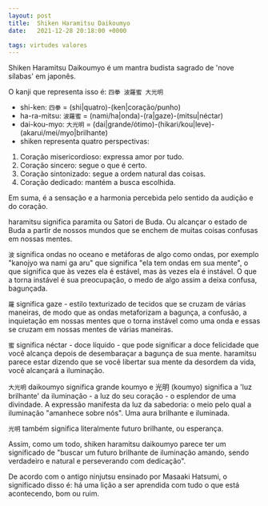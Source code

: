 ```yaml
---
layout: post
title:  Shiken Haramitsu Daikoumyo
date:   2021-12-28 20:18:00 +0000

tags: virtudes valores
---
```


Shiken Haramitsu Daikoumyo é um mantra budista sagrado de 'nove sílabas' em japonês.

O kanji que representa isso é: `四拳 波羅蜜 大光明`

- shi-ken: `四拳` = (shi|quatro)-(ken|coração/punho)
- ha-ra-mitsu: `波羅蜜` = (nami/ha|onda)-(ra|gaze)-(mitsu|néctar)
- dai-kou-myo: `大光明` = (dai|grande/ótimo)-(hikari/kou|leve)-(akarui/mei/myo|brilhante)
- shiken representa quatro perspectivas:
1. Coração misericordioso: expressa amor por tudo.
1. Coração sincero: segue o que é certo.
1. Coração sintonizado: segue a ordem natural das coisas.
1. Coração dedicado: mantém a busca escolhida.

Em suma, é a sensação e a harmonia percebida pelo sentido da audição e do coração.

haramitsu significa paramita ou Satori de Buda. Ou alcançar o estado de Buda a partir de nossos mundos que se enchem de muitas coisas confusas em nossas mentes.

`波` significa ondas no oceano e metáforas de algo como ondas, por exemplo "kanojyo wa nami ga aru" que significa "ela tem ondas em sua mente", o que significa que às vezes ela é estável, mas às vezes ela é instável. O que a torna instável é sua preocupação, o medo de algo assim a deixa confusa, bagunçada.

`羅` significa gaze - estilo texturizado de tecidos que se cruzam de várias maneiras, de modo que as ondas metaforizam a bagunça, a confusão, a inquietação em nossas mentes que o torna instável como uma onda e essas se cruzam em nossas mentes de várias maneiras.

`蜜` significa néctar - doce líquido - que pode significar a doce felicidade que você alcança depois de desembaraçar a bagunça de sua mente. haramitsu parece estar dizendo que se você libertar sua mente da desordem da vida, você alcançará a iluminação.

`大光明` daikoumyo significa grande koumyo e 光明 (koumyo) significa a 'luz brilhante' da iluminação - a luz do seu coração - o esplendor de uma divindade. A expressão manifesta da luz da sabedoria: o meio pelo qual a iluminação "amanhece sobre nós". Uma aura brilhante e iluminada.

`光明` também significa literalmente futuro brilhante, ou esperança.

Assim, como um todo, shiken haramitsu daikoumyo parece ter um significado de "buscar um futuro brilhante de iluminação amando, sendo verdadeiro e natural e perseverando com dedicação".

De acordo com o antigo ninjutsu ensinado por Masaaki Hatsumi, o significado disso é: há uma lição a ser aprendida com tudo o que está acontecendo, bom ou ruim.
